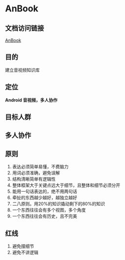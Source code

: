 # AnBook

## 文档访问链接
[AnBook](https://llzywhy.github.io/AnBook/)

## 目的
建立音视频知识库

## 定位
**Android 音视频，多人协作**​

## 目标人群

## 多人协作

## 原则

1. 表达必须简单易懂，不费脑力
2. 用词必须准确，避免误解
3. 结构清晰简单有逻辑性
4. 整体框架大于关键点远大于细节，且整体和细节必须分开
5. 能用一句话表达的，绝不用两句话
6. 牵扯的东西越少越好，越独立越好
7. 二八原则。用20%的知识撬动剩下的80%的知识
8. 一个东西往往会有多个视图，多个角度
9. 一个东西往往会有历史，且不完美

## 红线

1. 避免摆细节
2. 避免不讲逻辑
